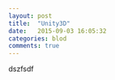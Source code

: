 ```yaml
---
layout: post
title:  "Unity3D"
date:   2015-09-03 16:05:32
categories: blod
comments: true
---
```

dszfsdf



